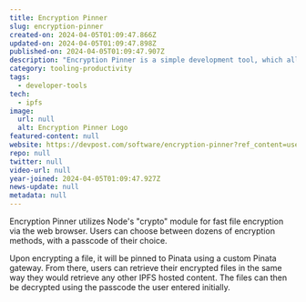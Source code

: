 ```yaml
---
title: Encryption Pinner
slug: encryption-pinner
created-on: 2024-04-05T01:09:47.866Z
updated-on: 2024-04-05T01:09:47.898Z
published-on: 2024-04-05T01:09:47.907Z
description: "Encryption Pinner is a simple development tool, which allows users to encrypt their files with an encryption method of their choice, and then pin them to their personal business Pinata gateway."
category: tooling-productivity
tags:
  - developer-tools
tech:
  - ipfs
image:
  url: null
  alt: Encryption Pinner Logo
featured-content: null
website: https://devpost.com/software/encryption-pinner?ref_content=user-portfolio&ref_feature=in_progress
repo: null
twitter: null
video-url: null
year-joined: 2024-04-05T01:09:47.927Z
news-update: null
metadata: null
---
```


Encryption Pinner utilizes Node's "crypto" module for fast file encryption via the web browser. Users can choose between dozens of encryption methods, with a passcode of their choice.

Upon encrypting a file, it will be pinned to Pinata using a custom Pinata gateway. From there, users can retrieve their encrypted files in the same way they would retrieve any other IPFS hosted content. The files can then be decrypted using the passcode the user entered initially.

